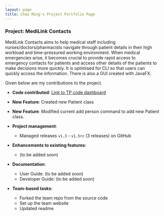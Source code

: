```yaml
---
layout: page
title: Chao Ming's Project Portfolio Page
---
```


### Project: MediLink Contacts

MediLink Contacts aims to help medical staff including nurses/doctors/pharmacists navigate through patient details in
their high workload and time-pressured working environment. When medical emergencies arise, it becomes crucial to
provide rapid access to emergency contacts for patients and access other details of the patients to make decisions more
quickly. It is optimised for CLI so that users can quickly access the information. There is also a GUI created with
JavaFX.

Given below are my contributions to the project.

* **Code contributed**:
  [Link to TP code dashboard](https://nus-cs2103-ay2324s1.github.io/tp-dashboard/?search=cmhuang777&breakdown=false&sort=groupTitle%20dsc&sortWithin=title&since=2023-09-22&timeframe=commit&mergegroup=&groupSelect=groupByRepos&tabOpen=true&tabType=authorship&tabAuthor=cmHuang777&tabRepo=AY2324S1-CS2103T-T09-3%2Ftp%5Bmaster%5D&authorshipIsMergeGroup=false&authorshipFileTypes=&authorshipIsBinaryFileTypeChecked=false&authorshipIsIgnoredFilesChecked=false)

* **New Feature**: Created new Patient class

* **New Feature**: Modified current add person command to add new Patient class.

* **Project management**:
    * Managed releases `v1.3` - `v1.5rc` (3 releases) on GitHub

* **Enhancements to existing features**:
    * (to be added soon)

* **Documentation**:
    * User Guide: (to be added soon)
    * Developer Guide: (to be added soon)

* **Team-based tasks**:
    * Forked the team repo from the source code
    * Set up the team website
    * Updated readme


